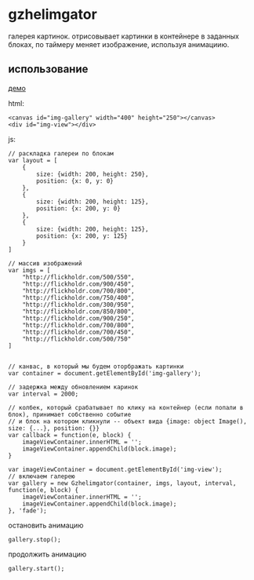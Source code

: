 gzhelimgator
============

галерея картинок. отрисовывает картинки в контейнере в заданных блоках, по таймеру меняет изображение, используя анимациию. 

использование
-------------

[демо](http://boxfrommars.github.com/demos/gzhelimgator/index.htm "gzhelimgator demo")

html:
    
    <canvas id="img-gallery" width="400" height="250"></canvas>
    <div id="img-view"></div>

js:

    // раскладка галереи по блокам 
    var layout = [
        {
            size: {width: 200, height: 250}, 
            position: {x: 0, y: 0}
        },
        {
            size: {width: 200, height: 125}, 
            position: {x: 200, y: 0}
        },
        {
            size: {width: 200, height: 125}, 
            position: {x: 200, y: 125}
        }
    ]
    
    // массив изображений
    var imgs = [
        "http://flickholdr.com/500/550", 
        "http://flickholdr.com/900/450", 
        "http://flickholdr.com/700/800", 
        "http://flickholdr.com/750/400", 
        "http://flickholdr.com/300/950", 
        "http://flickholdr.com/850/800", 
        "http://flickholdr.com/900/250", 
        "http://flickholdr.com/700/800", 
        "http://flickholdr.com/700/450", 
        "http://flickholdr.com/500/750"
    ]
    

    // канвас, в который мы будем оторбражать картинки
    var container = document.getElementById('img-gallery');
    
    // задержка между обновлением каринок
    var interval = 2000; 

    // колбек, который срабатывает по клику на контейнер (если попали в блок), принимает собственно событие
    // и блок на котором кликнули -- объект вида {image: object Image(), size: {...}, position: {}}
    var callback = function(e, block) {
        imageViewContainer.innerHTML = '';
        imageViewContainer.appendChild(block.image);
    }
    
    var imageViewContainer = document.getElementById('img-view');
    // включаем галерею
    var gallery = new Gzhelimgator(container, imgs, layout, interval, function(e, block) {
        imageViewContainer.innerHTML = '';
        imageViewContainer.appendChild(block.image);
    }, 'fade');

остановить анимацию

    gallery.stop();

продолжить анимацию

    gallery.start();